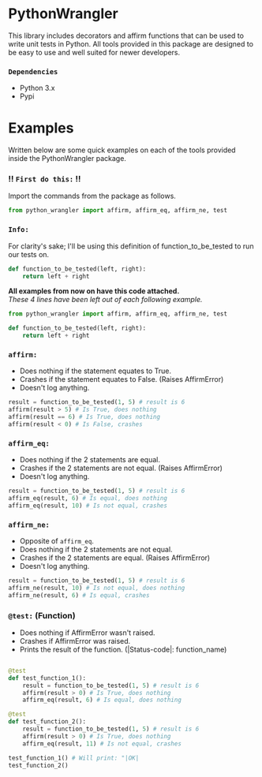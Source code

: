 # **PythonWrangler**

This library includes decorators and affirm functions that can be used to write unit tests in Python. 
All tools provided in this package are designed to be easy to use and well suited for newer developers.

### `Dependencies`

- Python 3.x
- Pypi


# Examples
Written below are some quick examples on each of the tools provided inside the PythonWrangler package.

### **!!** `First do this:` **!!**
Import the commands from the package as follows.<br>
```py
from python_wrangler import affirm, affirm_eq, affirm_ne, test
```
### `Info:`
For clarity's sake; I'll be using this definition of function_to_be_tested to run our tests on.
```py
def function_to_be_tested(left, right):
    return left + right
```

**All examples from now on have this code attached.** <br>
*These 4 lines have been left out of each following example.*
```py
from python_wrangler import affirm, affirm_eq, affirm_ne, test

def function_to_be_tested(left, right):
    return left + right
```

### `affirm:`
- Does nothing if the statement equates to True.
- Crashes if the statement equates to False. (Raises AffirmError)
- Doesn't log anything.
```py
result = function_to_be_tested(1, 5) # result is 6
affirm(result > 5) # Is True, does nothing
affirm(result == 6) # Is True, does nothing
affirm(result < 0) # Is False, crashes
```

### `affirm_eq:`
- Does nothing if the 2 statements are equal.
- Crashes if the 2 statements are not equal. (Raises AffirmError)
- Doesn't log anything.
```py
result = function_to_be_tested(1, 5) # result is 6
affirm_eq(result, 6) # Is equal, does nothing
affirm_eq(result, 10) # Is not equal, crashes
```

### `affirm_ne:`
- Opposite of `affirm_eq`.
- Does nothing if the 2 statements are not equal.
- Crashes if the 2 statements are equal. (Raises AffirmError)
- Doesn't log anything.
```py
result = function_to_be_tested(1, 5) # result is 6
affirm_ne(result, 10) # Is not equal, does nothing
affirm_ne(result, 6) # Is equal, crashes
```

### `@test:` (Function)

- Does nothing if AffirmError wasn't raised.
- Crashes if AffirmError was raised.
- Prints the result of the function. (|Status-code|: function_name)
```py

@test
def test_function_1():
    result = function_to_be_tested(1, 5) # result is 6
    affirm(result > 0) # Is True, does nothing
    affirm_eq(result, 6) # Is equal, does nothing

@test
def test_function_2():
    result = function_to_be_tested(1, 5) # result is 6
    affirm(result > 0) # Is True, does nothing
    affirm_eq(result, 11) # Is not equal, crashes

test_function_1() # Will print: "|OK|
test_function_2() 

```



